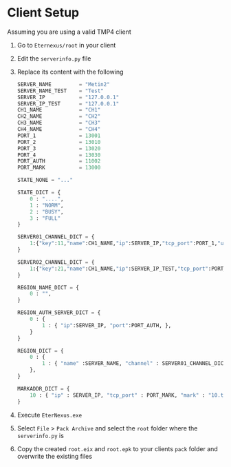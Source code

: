 ﻿# Client Setup

Assuming you are using a valid TMP4 client

1. Go to `Eternexus/root` in your client
2. Edit the `serverinfo.py` file
3. Replace its content with the following

    ```py
    SERVER_NAME			= "Metin2"
    SERVER_NAME_TEST	= "Test"
    SERVER_IP			= "127.0.0.1"
    SERVER_IP_TEST		= "127.0.0.1"
    CH1_NAME			= "CH1"
    CH2_NAME			= "CH2"
    CH3_NAME			= "CH3"
    CH4_NAME			= "CH4"
    PORT_1				= 13001
    PORT_2				= 13010
    PORT_3				= 13020
    PORT_4				= 13030
    PORT_AUTH			= 11002
    PORT_MARK			= 13000

    STATE_NONE = "..."

    STATE_DICT = {
        0 : "....",
        1 : "NORM",
        2 : "BUSY",
        3 : "FULL"
    }

    SERVER01_CHANNEL_DICT = {
        1:{"key":11,"name":CH1_NAME,"ip":SERVER_IP,"tcp_port":PORT_1,"udp_port":PORT_1, "state":STATE_NONE,},
    }

    SERVER02_CHANNEL_DICT = {
        1:{"key":21,"name":CH1_NAME,"ip":SERVER_IP_TEST,"tcp_port":PORT_1,"udp_port":PORT_1,    "state":STATE_NONE,},
    }

    REGION_NAME_DICT = {
        0 : "",		
    }

    REGION_AUTH_SERVER_DICT = {
        0 : {
            1 : { "ip":SERVER_IP, "port":PORT_AUTH, },
        }		
    }

    REGION_DICT = {
        0 : {
            1 : { "name" :SERVER_NAME, "channel" : SERVER01_CHANNEL_DICT, },						
        },
    }

    MARKADDR_DICT = {
        10 : { "ip" : SERVER_IP, "tcp_port" : PORT_MARK, "mark" : "10.tga", "symbol_path" : "10", },
    }
    ```

4. Execute `EterNexus.exe`
5. Select `File` > `Pack Archive` and select the `root` folder where the `serverinfo.py` is
6. Copy the created `root.eix` and `root.epk` to your clients `pack` folder and overwrite the existing files
